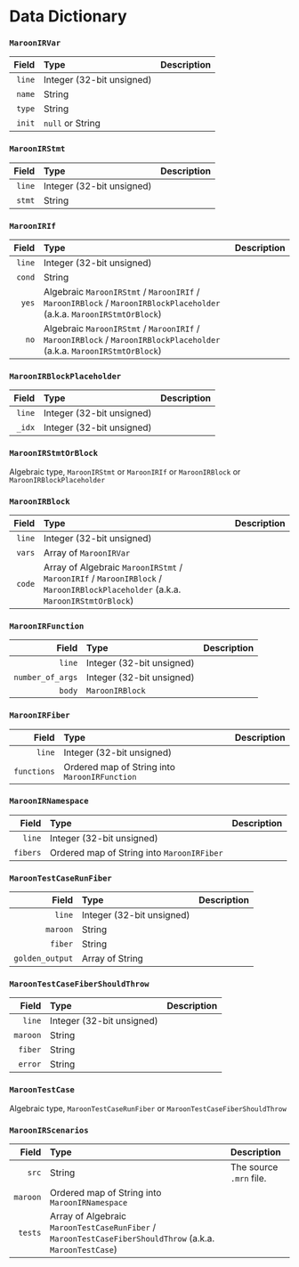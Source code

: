 # Data Dictionary

### `MaroonIRVar`
| **Field** | **Type** | **Description** |
| ---: | :--- | :--- |
| `line` | Integer (32-bit unsigned) |
| `name` | String |
| `type` | String |
| `init` | `null` or String |


### `MaroonIRStmt`
| **Field** | **Type** | **Description** |
| ---: | :--- | :--- |
| `line` | Integer (32-bit unsigned) |
| `stmt` | String |


### `MaroonIRIf`
| **Field** | **Type** | **Description** |
| ---: | :--- | :--- |
| `line` | Integer (32-bit unsigned) |
| `cond` | String |
| `yes` | Algebraic `MaroonIRStmt` / `MaroonIRIf` / `MaroonIRBlock` / `MaroonIRBlockPlaceholder` (a.k.a. `MaroonIRStmtOrBlock`) |
| `no` | Algebraic `MaroonIRStmt` / `MaroonIRIf` / `MaroonIRBlock` / `MaroonIRBlockPlaceholder` (a.k.a. `MaroonIRStmtOrBlock`) |


### `MaroonIRBlockPlaceholder`
| **Field** | **Type** | **Description** |
| ---: | :--- | :--- |
| `line` | Integer (32-bit unsigned) |
| `_idx` | Integer (32-bit unsigned) |


### `MaroonIRStmtOrBlock`
Algebraic type, `MaroonIRStmt` or `MaroonIRIf` or `MaroonIRBlock` or `MaroonIRBlockPlaceholder`


### `MaroonIRBlock`
| **Field** | **Type** | **Description** |
| ---: | :--- | :--- |
| `line` | Integer (32-bit unsigned) |
| `vars` | Array of `MaroonIRVar` |
| `code` | Array of Algebraic `MaroonIRStmt` / `MaroonIRIf` / `MaroonIRBlock` / `MaroonIRBlockPlaceholder` (a.k.a. `MaroonIRStmtOrBlock`) |


### `MaroonIRFunction`
| **Field** | **Type** | **Description** |
| ---: | :--- | :--- |
| `line` | Integer (32-bit unsigned) |
| `number_of_args` | Integer (32-bit unsigned) |
| `body` | `MaroonIRBlock` |


### `MaroonIRFiber`
| **Field** | **Type** | **Description** |
| ---: | :--- | :--- |
| `line` | Integer (32-bit unsigned) |
| `functions` | Ordered map of String into `MaroonIRFunction` |


### `MaroonIRNamespace`
| **Field** | **Type** | **Description** |
| ---: | :--- | :--- |
| `line` | Integer (32-bit unsigned) |
| `fibers` | Ordered map of String into `MaroonIRFiber` |


### `MaroonTestCaseRunFiber`
| **Field** | **Type** | **Description** |
| ---: | :--- | :--- |
| `line` | Integer (32-bit unsigned) |
| `maroon` | String |
| `fiber` | String |
| `golden_output` | Array of String |


### `MaroonTestCaseFiberShouldThrow`
| **Field** | **Type** | **Description** |
| ---: | :--- | :--- |
| `line` | Integer (32-bit unsigned) |
| `maroon` | String |
| `fiber` | String |
| `error` | String |


### `MaroonTestCase`
Algebraic type, `MaroonTestCaseRunFiber` or `MaroonTestCaseFiberShouldThrow`


### `MaroonIRScenarios`
| **Field** | **Type** | **Description** |
| ---: | :--- | :--- |
| `src` | String | The source `.mrn` file. |
| `maroon` | Ordered map of String into `MaroonIRNamespace` |
| `tests` | Array of Algebraic `MaroonTestCaseRunFiber` / `MaroonTestCaseFiberShouldThrow` (a.k.a. `MaroonTestCase`) |

